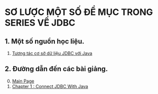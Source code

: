 # SƠ LƯỢC MỘT SỐ ĐỀ MỤC TRONG SERIES VỀ JDBC

## 1. Một số nguồn học liệu.

1. [Tương tác cơ sở dữ liệu JDBC với Java](https://www.youtube.com/playlist?list=PLyxSzL3F7484gAqOtnw7v1lU7fpDDfyt_)


## 2. Đường dẫn đến các bài giảng.

0. [Main Page](./ReadMe.MD)
1. [Chapter 1 : Connect JDBC With Java](./Chapter-1-Connect-JDBC-With-Java.MD)